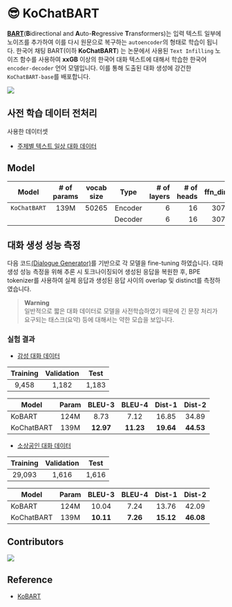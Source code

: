 # 😎 KoChatBART
[**BART**](https://arxiv.org/pdf/1910.13461.pdf)(**B**idirectional and **A**uto-**R**egressive **T**ransformers)는 입력 텍스트 일부에 노이즈를 추가하여 이를 다시 원문으로 복구하는 `autoencoder`의 형태로 학습이 됩니다. 한국어 채팅 BART(이하 **KoChatBART**) 는 논문에서 사용된 `Text Infilling` 노이즈 함수를 사용하여 **xxGB** 이상의 한국어 대화 텍스트에 대해서 학습한 한국어 `encoder-decoder` 언어 모델입니다. 이를 통해 도출된 대화 생성에 강건한 `KoChatBART-base`를 배포합니다.

<img src=https://user-images.githubusercontent.com/55969260/205434343-b72641e9-d0f9-4b88-a334-9f904e0a35c5.png>

## 사전 학습 데이터 전처리
사용한 데이터셋
 - [주제별 텍스트 일상 대화 데이터](https://aihub.or.kr/aihubdata/data/view.do?currMenu=115&topMenu=100&aihubDataSe=realm&dataSetSn=543)



## Model

| Model         | # of params | vocab size |  Type   | # of layers | # of heads | ffn_dim | hidden_dims |
| ------------- | :---------: | :-----: | :----------: | ---------: | ------: | ----------: | ----------: | 
| `KoChatBART` |    139M     | 50265 | Encoder |           6 |         16 |    3072 |         768 |
|               |            |  | Decoder |           6 |         16 |    3072 |         768 |

## 대화 생성 성능 측정
다음 코드[(Dialogue Generator)](https://github.com/2unju/KoBART_Dialogue_Generator)를 기반으로 각 모델을 fine-tuning 하였습니다. 대화 생성 성능 측정을 위해 추론 시 토크나이징되어 생성된 응답을 복원한 후, BPE tokenizer를 사용하여 실제 응답과 생성된 응답 사이의 overlap 및 distinct를 측정하였습니다.
> **Warning** <br>
> 일반적으로 짧은 대화 데이터로 모델을 사전학습하였기 때문에 긴 문장 처리가 요구되는 태스크(요약) 등에 대해서는 약한 모습을 보입니다.

### 실험 결과
- [감성 대화 데이터](https://github.com/songys/Chatbot_data)

|Training|Validation|Test|
|:----:|:----:|:----:|
|9,458|1,182|1,183|

| Model                  | Param | BLEU-3 | BLEU-4 | Dist-1 | Dist-2 |
|------------------------|:----:|:----:|:----:|:----:|:----:|
| KoBART    | 124M  | 8.73 | 7.12 | 16.85 | 34.89 |
| KoChatBART    | 139M  | **12.97** | **11.23** | **19.64** | **44.53** |

- [소상공인 대화 데이터](https://github.com/2unju/AIHub_Chitchat_dataset_parser)

|Training|Validation|Test|
|:----:|:----:|:----:|
|29,093|1,616|1,616|

| Model                  | Param | BLEU-3 | BLEU-4 | Dist-1 | Dist-2 |
|------------------------|:----:|:----:|:----:|:----:|:----:|
| KoBART    | 124M  | 10.04 | 7.24 | 13.76| 42.09 |
| KoChatBART    | 139M  | **10.11** | **7.26** | **15.12** | **46.08** |

## Contributors
<a href="https://github.com/BM-K/KoChatBART/graphs/contributors">
  <img src="https://contrib.rocks/image?repo=BM-K/KoChatBART" />
</a>

## Reference
- [KoBART](https://github.com/SKT-AI/KoBART)
